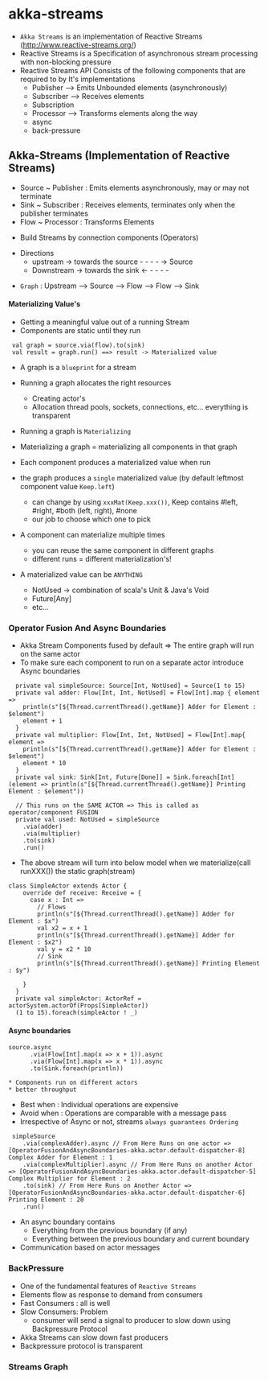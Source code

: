 # akka-streams

* `Akka Streams` is an implementation of Reactive Streams (http://www.reactive-streams.org/)
* Reactive Streams is a Specification of asynchronous stream processing with non-blocking pressure
* Reactive Streams API Consists of the following components that are required to by It's implementations
  - Publisher --> Emits Unbounded elements (asynchronously)
  - Subscriber --> Receives elements
  - Subscription
  - Processor --> Transforms elements along the way
  - async
  - back-pressure
## Akka-Streams (Implementation of Reactive Streams)
  - Source ~ Publisher : Emits elements asynchronously, may or may not terminate
  - Sink ~  Subscriber : Receives elements, terminates only when the publisher terminates
  - Flow ~ Processor : Transforms Elements 
  * Build Streams by connection components (Operators)
  - Directions 
    - upstream -> towards the source - - - - -> Source
    - Downstream -> towards the sink <- - - - -
  * `Graph` : Upstream --> Source --> Flow --> Flow --> Sink
  
#### Materializing Value's
* Getting a meaningful value out of a running Stream
* Components are static until they run 
```
 val graph = source.via(flow).to(sink)
 val result = graph.run() ==> result -> Materialized value
```
* A graph is a `blueprint` for a stream
* Running a graph allocates the right resources
  * Creating actor's
  * Allocation thread pools, sockets, connections, etc... everything is transparent 

* Running a graph is `Materializing`
* Materializing a graph = materializing all components in that graph
* Each component produces a materialized value when run
* the graph produces a `single` materialized value (by default leftmost component value `Keep.left`)
    * can change by using `xxxMat(Keep.xxx())`,  Keep contains #left, #right, #both (left, right), #none
    * our job to choose which one to pick
    
* A component can materialize multiple times
    * you can reuse the same component in different graphs
    * different runs = different materialization's!
* A materialized value can be `ANYTHING`
    * NotUsed -> combination of scala's Unit & Java's Void
    * Future[Any]
    * etc...
    
### Operator Fusion And Async Boundaries

* Akka Stream Components fused by default => The entire graph will run on the same actor
* To make sure each component to run on a separate actor introduce Async boundaries

```
  private val simpleSource: Source[Int, NotUsed] = Source(1 to 15)
  private val adder: Flow[Int, Int, NotUsed] = Flow[Int].map { element =>
    println(s"[${Thread.currentThread().getName}] Adder for Element : $element")
    element + 1
  }
  private val multiplier: Flow[Int, Int, NotUsed] = Flow[Int].map{ element =>
    println(s"[${Thread.currentThread().getName}] Adder for Element : $element")
    element * 10
  }
  private val sink: Sink[Int, Future[Done]] = Sink.foreach[Int](element => println(s"[${Thread.currentThread().getName}] Printing Element : $element"))

  // This runs on the SAME ACTOR => This is called as operator/component FUSION
  private val used: NotUsed = simpleSource
    .via(adder)
    .via(multiplier)
    .to(sink)
    .run()
```

* The above stream will turn into below model when we materialize(call runXXX()) the static graph(stream)

```
class SimpleActor extends Actor {
    override def receive: Receive = {
      case x : Int =>
        // Flows
        println(s"[${Thread.currentThread().getName}] Adder for Element : $x")
        val x2 = x + 1
        println(s"[${Thread.currentThread().getName}] Adder for Element : $x2")
        val y = x2 * 10
        // Sink
        println(s"[${Thread.currentThread().getName}] Printing Element : $y")

    }
  }
  private val simpleActor: ActorRef = actorSystem.actorOf(Props[SimpleActor])
  (1 to 15).foreach(simpleActor ! _)
``` 

#### Async boundaries
```
source.async
      .via(Flow[Int].map(x => x + 1)).async
      .via(Flow[Int].map(x => x * 1)).async
      .to(Sink.foreach(println))
```
    * Components run on different actors
    * better throughput
* Best when : Individual operations are expensive
* Avoid when : Operations are comparable with a message pass
* Irrespective of Async or not, streams `always guarantees Ordering`

```
 simpleSource
    .via(complexAdder).async // From Here Runs on one actor => [OperatorFusionAndAsyncBoundaries-akka.actor.default-dispatcher-8] Complex Adder for Element : 1
    .via(complexMultiplier).async // From Here Runs on another Actor => [OperatorFusionAndAsyncBoundaries-akka.actor.default-dispatcher-5] Complex Multiplier for Element : 2
    .to(sink) // From Here Runs on Another Actor => [OperatorFusionAndAsyncBoundaries-akka.actor.default-dispatcher-6] Printing Element : 20
    .run()
```
* An async boundary contains
    * Everything from the previous boundary (if any)
    * Everything between the previous boundary and current boundary
* Communication based on actor messages

### BackPressure
* One of the fundamental features of `Reactive Streams`
* Elements flow as response to demand from consumers
* Fast Consumers : all is well
* Slow Consumers: Problem
    * consumer will send a signal to producer to slow down using Backpressure Protocol
* Akka Streams can slow down fast producers
* Backpressure protocol is transparent

### Streams Graph